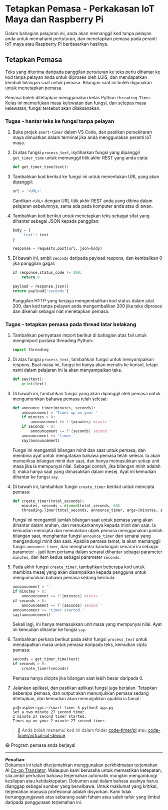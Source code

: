 <!--
CO_OP_TRANSLATOR_METADATA:
{
  "original_hash": "64ad4ddb4de81a18b7252e968f10b404",
  "translation_date": "2025-08-27T23:21:43+00:00",
  "source_file": "6-consumer/lessons/3-spoken-feedback/single-board-computer-set-timer.md",
  "language_code": "ms"
}
-->
# Tetapkan Pemasa - Perkakasan IoT Maya dan Raspberry Pi

Dalam bahagian pelajaran ini, anda akan memanggil kod tanpa pelayan anda untuk memahami pertuturan, dan menetapkan pemasa pada peranti IoT maya atau Raspberry Pi berdasarkan hasilnya.

## Tetapkan Pemasa

Teks yang diterima daripada panggilan pertuturan ke teks perlu dihantar ke kod tanpa pelayan anda untuk diproses oleh LUIS, dan mendapatkan kembali bilangan saat untuk pemasa. Bilangan saat ini boleh digunakan untuk menetapkan pemasa.

Pemasa boleh ditetapkan menggunakan kelas Python `threading.Timer`. Kelas ini memerlukan masa kelewatan dan fungsi, dan selepas masa kelewatan, fungsi tersebut akan dilaksanakan.

### Tugas - hantar teks ke fungsi tanpa pelayan

1. Buka projek `smart-timer` dalam VS Code, dan pastikan persekitaran maya dimuatkan dalam terminal jika anda menggunakan peranti IoT maya.

1. Di atas fungsi `process_text`, isytiharkan fungsi yang dipanggil `get_timer_time` untuk memanggil titik akhir REST yang anda cipta:

    ```python
    def get_timer_time(text):
    ```

1. Tambahkan kod berikut ke fungsi ini untuk menentukan URL yang akan dipanggil:

    ```python
    url = '<URL>'
    ```

    Gantikan `<URL>` dengan URL titik akhir REST anda yang dibina dalam pelajaran sebelumnya, sama ada pada komputer anda atau di awan.

1. Tambahkan kod berikut untuk menetapkan teks sebagai sifat yang dihantar sebagai JSON kepada panggilan:

    ```python
    body = {
        'text': text
    }
    
    response = requests.post(url, json=body)
    ```

1. Di bawah ini, ambil `seconds` daripada payload respons, dan kembalikan 0 jika panggilan gagal:

    ```python
    if response.status_code != 200:
        return 0
    
    payload = response.json()
    return payload['seconds']
    ```

    Panggilan HTTP yang berjaya mengembalikan kod status dalam julat 200, dan kod tanpa pelayan anda mengembalikan 200 jika teks diproses dan dikenali sebagai niat menetapkan pemasa.

### Tugas - tetapkan pemasa pada thread latar belakang

1. Tambahkan pernyataan import berikut di bahagian atas fail untuk mengimport pustaka threading Python:

    ```python
    import threading
    ```

1. Di atas fungsi `process_text`, tambahkan fungsi untuk menyampaikan respons. Buat masa ini, fungsi ini hanya akan menulis ke konsol, tetapi nanti dalam pelajaran ini ia akan menyampaikan teks.

    ```python
    def say(text):
        print(text)
    ```

1. Di bawah ini, tambahkan fungsi yang akan dipanggil oleh pemasa untuk mengumumkan bahawa pemasa telah selesai:

    ```python
    def announce_timer(minutes, seconds):
        announcement = 'Times up on your '
        if minutes > 0:
            announcement += f'{minutes} minute '
        if seconds > 0:
            announcement += f'{seconds} second '
        announcement += 'timer.'
        say(announcement)
    ```

    Fungsi ini mengambil bilangan minit dan saat untuk pemasa, dan membina ayat untuk mengatakan bahawa pemasa telah selesai. Ia akan memeriksa bilangan minit dan saat, dan hanya memasukkan setiap unit masa jika ia mempunyai nilai. Sebagai contoh, jika bilangan minit adalah 0, maka hanya saat yang dimasukkan dalam mesej. Ayat ini kemudian dihantar ke fungsi `say`.

1. Di bawah ini, tambahkan fungsi `create_timer` berikut untuk mencipta pemasa:

    ```python
    def create_timer(total_seconds):
        minutes, seconds = divmod(total_seconds, 60)
        threading.Timer(total_seconds, announce_timer, args=[minutes, seconds]).start()
    ```

    Fungsi ini mengambil jumlah bilangan saat untuk pemasa yang akan dihantar dalam arahan, dan menukarkannya kepada minit dan saat. Ia kemudian mencipta dan memulakan objek pemasa menggunakan jumlah bilangan saat, menghantar fungsi `announce_timer` dan senarai yang mengandungi minit dan saat. Apabila pemasa tamat, ia akan memanggil fungsi `announce_timer`, dan menghantar kandungan senarai ini sebagai parameter - jadi item pertama dalam senarai dihantar sebagai parameter `minutes`, dan item kedua sebagai parameter `seconds`.

1. Pada akhir fungsi `create_timer`, tambahkan beberapa kod untuk membina mesej yang akan disampaikan kepada pengguna untuk mengumumkan bahawa pemasa sedang bermula:

    ```python
    announcement = ''
    if minutes > 0:
        announcement += f'{minutes} minute '
    if seconds > 0:
        announcement += f'{seconds} second '    
    announcement += 'timer started.'
    say(announcement)
    ```

    Sekali lagi, ini hanya memasukkan unit masa yang mempunyai nilai. Ayat ini kemudian dihantar ke fungsi `say`.

1. Tambahkan perkara berikut pada akhir fungsi `process_text` untuk mendapatkan masa untuk pemasa daripada teks, kemudian cipta pemasa:

    ```python
    seconds = get_timer_time(text)
    if seconds > 0:
        create_timer(seconds)
    ```

    Pemasa hanya dicipta jika bilangan saat lebih besar daripada 0.

1. Jalankan aplikasi, dan pastikan aplikasi fungsi juga berjalan. Tetapkan beberapa pemasa, dan output akan menunjukkan pemasa sedang ditetapkan, dan kemudian akan menunjukkan apabila ia tamat:

    ```output
    pi@raspberrypi:~/smart-timer $ python3 app.py 
    Set a two minute 27 second timer.
    2 minute 27 second timer started.
    Times up on your 2 minute 27 second timer.
    ```

> 💁 Anda boleh menemui kod ini dalam folder [code-timer/pi](../../../../../6-consumer/lessons/3-spoken-feedback/code-timer/pi) atau [code-timer/virtual-iot-device](../../../../../6-consumer/lessons/3-spoken-feedback/code-timer/virtual-iot-device).

😀 Program pemasa anda berjaya!

---

**Penafian**:  
Dokumen ini telah diterjemahkan menggunakan perkhidmatan terjemahan AI [Co-op Translator](https://github.com/Azure/co-op-translator). Walaupun kami berusaha untuk memastikan ketepatan, sila ambil perhatian bahawa terjemahan automatik mungkin mengandungi kesilapan atau ketidaktepatan. Dokumen asal dalam bahasa asalnya harus dianggap sebagai sumber yang berwibawa. Untuk maklumat yang kritikal, terjemahan manusia profesional adalah disyorkan. Kami tidak bertanggungjawab atas sebarang salah faham atau salah tafsir yang timbul daripada penggunaan terjemahan ini.